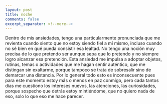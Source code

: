 ```yaml
--- 
layout: post 
title: noche 
comments: false 
excerpt_separator: <!--more--> 
--- 
```


Dentro de mis ansiedades, tengo una particularmente pronunciada que me revienta cuando siento que no estoy siendo fiel a mí mismo, incluso cuando no sé bien en qué pueda consistir esa lealtad. No tengo una noción muy precisa de lo que pretendo ser aunque sepa que lo pretendo y no siempre logro alcanzar esa pretención. Esta ansiedad me impulsa a adoptar objetos, rutinas, temas o actividades que me hagan sentir auténtico, que me distingan sin exaltarme, porque tampoco se trata de sobresalir sino de demarcar una distancia. Por lo general todo esto es inconsecuente pues para este momento estoy más o menos en paz conmigo, pero cada tantos días me cuestiono los intereses nuevos, las atenciones, las curiosidades, porque sospecho que detrás estoy mintiéndome, que no quiero nada de eso, solo lo que eso me hace parecer.  
